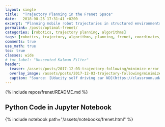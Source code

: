 ```yaml
---
layout: single
title:  "Trajectory Planning in the Frenet Space"
date:   2018-08-25 17:31:41 +0200
excerpt: "Planning mobile robot trajectories in structured environments using a reference path and Frenet coordinates."
permalink: /posts/optimal-frenet/
categories: [robotics, trajectory planning, algorithms]
tags: [robotics, trajectory, algorithms, planning, frenet, coordinates, path]
comments: true
use_math: true
toc: true
classes: wide
# toc_label: "Unscented Kalman Filter"
header:
  teaser: /assets/posts/2017-12-03-trajectory-following/minimize-error.png
  overlay_image: /assets/posts/2017-12-03-trajectory-following/minimize-error.png #keep it square 200x200 px is good
  caption: "Source: [Udacity self driving car ND](https://classroom.udacity.com/nanodegrees/nd013/parts/40f38239-66b6-46ec-ae68-03afd8a601c8/modules/f1820894-8322-4bb3-81aa-b26b3c6dcbaf/lessons/af4fcd4f-eb1f-43d8-82b3-17bb1e71695f/concepts/e0c4c6fd-18e6-45b4-bdb8-867909908119))"
---
```



{% include repos/frenet/README.md %}

## Python Code in Jupyter Notebook

{% include notebook path="/assets/notebooks/frenet.html" %}
